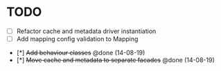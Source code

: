 # TODO

- [ ] Refactor cache and metadata driver instantiation
- [ ] Add mapping config validation to Mapping
- [*] ~~Add behaviour classes~~ @done (14-08-19)
- [*] ~~Move cache and metadata to separate facades~~ @done (14-08-19)
